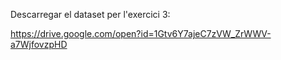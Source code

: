 
Descarregar el dataset per l'exercici 3:

https://drive.google.com/open?id=1Gtv6Y7ajeC7zVW_ZrWWV-a7WjfovzpHD